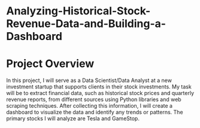 # Analyzing-Historical-Stock-Revenue-Data-and-Building-a-Dashboard

# Project Overview
In this project, I will serve as a Data Scientist/Data Analyst at a new investment startup that supports clients in their stock investments. My task will be to extract financial data, such as historical stock prices and quarterly revenue reports, from different sources using Python libraries and web scraping techniques. After collecting this information, I will create a dashboard to visualize the data and identify any trends or patterns. The primary stocks I will analyze are Tesla and GameStop.





